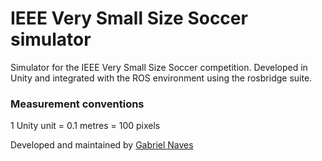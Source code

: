 # IEEE Very Small Size Soccer simulator

Simulator for the IEEE Very Small Size Soccer competition. Developed in Unity and integrated with the ROS environment using the rosbridge suite.

### Measurement conventions

1 Unity unit = 0.1 metres = 100 pixels

Developed and maintained by [Gabriel Naves](https://github.com/gabrielnaves)
